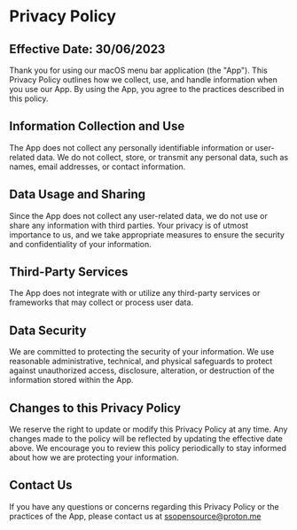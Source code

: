 # Privacy Policy

## Effective Date: 30/06/2023

Thank you for using our macOS menu bar application (the "App"). This Privacy Policy outlines how we collect, use, and handle information when you use our App. By using the App, you agree to the practices described in this policy.

## Information Collection and Use

The App does not collect any personally identifiable information or user-related data. We do not collect, store, or transmit any personal data, such as names, email addresses, or contact information.

## Data Usage and Sharing

Since the App does not collect any user-related data, we do not use or share any information with third parties. Your privacy is of utmost importance to us, and we take appropriate measures to ensure the security and confidentiality of your information.

## Third-Party Services

The App does not integrate with or utilize any third-party services or frameworks that may collect or process user data.

## Data Security

We are committed to protecting the security of your information. We use reasonable administrative, technical, and physical safeguards to protect against unauthorized access, disclosure, alteration, or destruction of the information stored within the App.

## Changes to this Privacy Policy

We reserve the right to update or modify this Privacy Policy at any time. Any changes made to the policy will be reflected by updating the effective date above. We encourage you to review this policy periodically to stay informed about how we are protecting your information.

## Contact Us

If you have any questions or concerns regarding this Privacy Policy or the practices of the App, please contact us at ssopensource@proton.me
